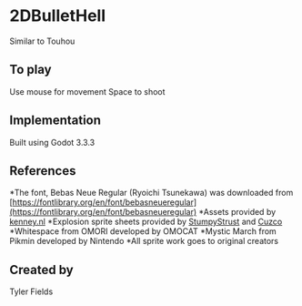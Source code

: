 # 2DBulletHell

Similar to Touhou

## To play

Use mouse for movement
Space to shoot


## Implementation

Built using Godot 3.3.3

## References
 *The font, Bebas Neue Regular (Ryoichi Tsunekawa) was downloaded from [https://fontlibrary.org/en/font/bebasneueregular](https://fontlibrary.org/en/font/bebasneueregular)
 *Assets provided by [kenney.nl](https://kenney.nl/assets/simple-space)
 *Explosion sprite sheets provided by [StumpyStrust](https://opengameart.org/content/explosion-sheet) and [Cuzco](https://opengameart.org/content/explosion)
 *Whitespace from OMORI developed by OMOCAT
 *Mystic March from Pikmin developed by Nintendo
 *All sprite work goes to original creators
## Created by 

Tyler Fields
